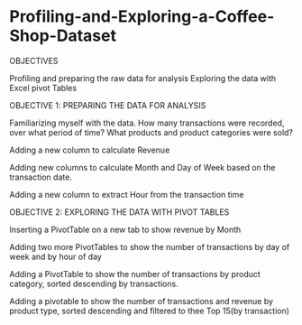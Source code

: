 # Profiling-and-Exploring-a-Coffee-Shop-Dataset
OBJECTIVES

Profiling and preparing the raw data for analysis
Exploring the data with Excel pivot Tables


OBJECTIVE 1: PREPARING THE DATA FOR ANALYSIS

Familiarizing myself with the data. How many transactions were recorded, over what period of time? What products and product categories were sold?

Adding a new column to calculate Revenue

Adding new columns to calculate Month and Day of Week based on the transaction date.

Adding a new column to extract Hour from the transaction time

OBJECTIVE 2: EXPLORING THE DATA WITH PIVOT TABLES 

Inserting a PivotTable on a new tab to show revenue by Month

Adding two more PivotTables to show the number of transactions by day of week and by hour of day

Adding a PivotTable to show the number of transactions by product category, sorted descending by transactions.

Adding a pivotable to show the number of transactions and revenue by product type, sorted descending and filtered to thee Top 15(by transaction)
